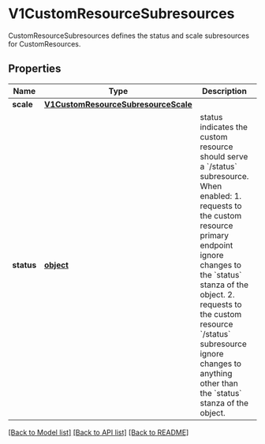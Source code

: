 # V1CustomResourceSubresources

CustomResourceSubresources defines the status and scale subresources for CustomResources.
## Properties
Name | Type | Description | Notes
------------ | ------------- | ------------- | -------------
**scale** | [**V1CustomResourceSubresourceScale**](V1CustomResourceSubresourceScale.md) |  | [optional] 
**status** | [**object**](.md) | status indicates the custom resource should serve a &#x60;/status&#x60; subresource. When enabled: 1. requests to the custom resource primary endpoint ignore changes to the &#x60;status&#x60; stanza of the object. 2. requests to the custom resource &#x60;/status&#x60; subresource ignore changes to anything other than the &#x60;status&#x60; stanza of the object. | [optional] 

[[Back to Model list]](../README.md#documentation-for-models) [[Back to API list]](../README.md#documentation-for-api-endpoints) [[Back to README]](../README.md)


